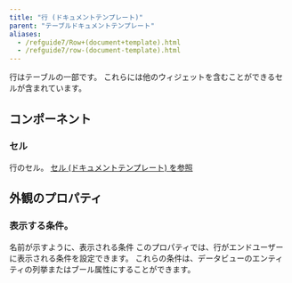 ```yaml
---
title: "行 (ドキュメントテンプレート)"
parent: "テーブルドキュメントテンプレート"
aliases:
  - /refguide7/Row+(document+template).html
  - /refguide7/row-(document-template).html
---
```


行はテーブルの一部です。 これらには他のウィジェットを含むことができるセルが含まれています。

## コンポーネント

### セル

行のセル。 [セル (ドキュメントテンプレート) を参照](cell-document-template)

## 外観のプロパティ

### 表示する条件。

名前が示すように、表示される条件 このプロパティでは、行がエンドユーザーに表示される条件を設定できます。 これらの条件は、データビューのエンティティの列挙またはブール属性にすることができます。
